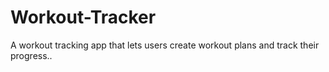 # Workout-Tracker
A workout tracking app that lets users create workout plans and track their progress..
